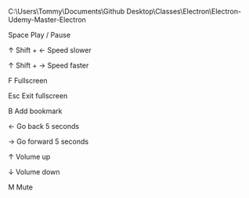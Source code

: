 C:\Users\Tommy\Documents\Github Desktop\Classes\Electron\Electron-Udemy-Master-Electron

Space
Play / Pause

↑ Shift + ←
Speed slower

↑ Shift + →
Speed faster

F
Fullscreen

Esc
Exit fullscreen

B
Add bookmark

←
Go back 5 seconds

→
Go forward 5 seconds

↑
Volume up

↓
Volume down

M
Mute
